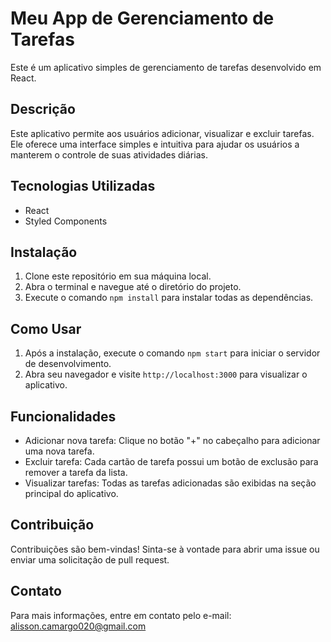 # Meu App de Gerenciamento de Tarefas

Este é um aplicativo simples de gerenciamento de tarefas desenvolvido em React.

## Descrição

Este aplicativo permite aos usuários adicionar, visualizar e excluir tarefas. Ele oferece uma interface simples e intuitiva para ajudar os usuários a manterem o controle de suas atividades diárias.

## Tecnologias Utilizadas

- React
- Styled Components

## Instalação

1. Clone este repositório em sua máquina local.
2. Abra o terminal e navegue até o diretório do projeto.
3. Execute o comando `npm install` para instalar todas as dependências.

## Como Usar

1. Após a instalação, execute o comando `npm start` para iniciar o servidor de desenvolvimento.
2. Abra seu navegador e visite `http://localhost:3000` para visualizar o aplicativo.

## Funcionalidades

- Adicionar nova tarefa: Clique no botão "+" no cabeçalho para adicionar uma nova tarefa.
- Excluir tarefa: Cada cartão de tarefa possui um botão de exclusão para remover a tarefa da lista.
- Visualizar tarefas: Todas as tarefas adicionadas são exibidas na seção principal do aplicativo.

## Contribuição

Contribuições são bem-vindas! Sinta-se à vontade para abrir uma issue ou enviar uma solicitação de pull request.

## Contato

Para mais informações, entre em contato pelo e-mail: alisson.camargo020@gmail.com
